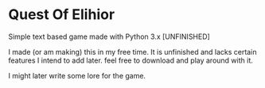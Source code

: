 # Quest Of Elihior
Simple text based game made with Python 3.x [UNFINISHED]

I made (or am making) this in my free time.
It is unfinished and lacks certain features I intend to add later.
feel free to download and play around with it.

I might later write some lore for the game.
